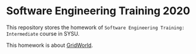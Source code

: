 # Software Engineering Training 2020

This repository stores the homework of `Software Engineering Training: Intermediate` course in SYSU.

This homework is about [GridWorld](https://horstmann.com/gridworld/).